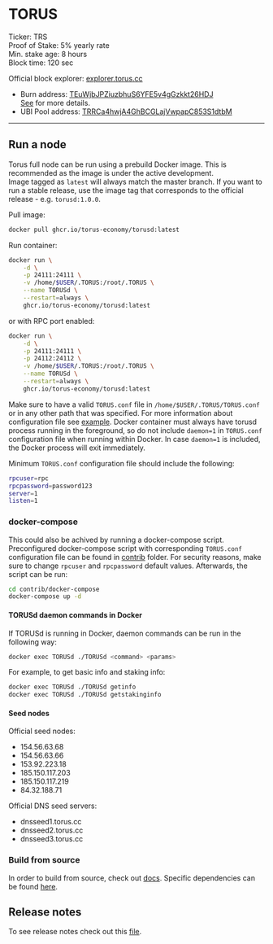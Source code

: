 # TORUS

Ticker: TRS \
Proof of Stake: 5% yearly rate \
Min. stake age: 8 hours \
Block time: 120 sec

Official block explorer: [explorer.torus.cc](https://explorer.torus.cc/)

- Burn address: [TEuWjbJPZiuzbhuS6YFE5v4gGzkkt26HDJ](https://explorer.torus.cc/address/TEuWjbJPZiuzbhuS6YFE5v4gGzkkt26HDJ) \
  [See](contrib/burn-address.py) for more details.
- UBI Pool address: [TRRCa4hwjA4GhBCGLajVwpapC853S1dtbM](https://explorer.torus.cc/address/TRRCa4hwjA4GhBCGLajVwpapC853S1dtbM)

---

## Run a node

Torus full node can be run using a prebuild Docker image. This is recommended as the image is under the active development. \
Image tagged as `latest` will always match the master branch.
If you want to run a stable release, use the image tag that corresponds to the official release - e.g. `torusd:1.0.0`.

Pull image:

```bash
docker pull ghcr.io/torus-economy/torusd:latest
```

Run container:

```bash
docker run \
    -d \
    -p 24111:24111 \
    -v /home/$USER/.TORUS:/root/.TORUS \
    --name TORUSd \
    --restart=always \
    ghcr.io/torus-economy/torusd:latest
```

or with RPC port enabled:

```bash
docker run \
    -d \
    -p 24111:24111 \
    -p 24112:24112 \
    -v /home/$USER/.TORUS:/root/.TORUS \
    --name TORUSd \
    --restart=always \
    ghcr.io/torus-economy/torusd:latest
```

Make sure to have a valid `TORUS.conf` file in `/home/$USER/.TORUS/TORUS.conf` or in any other path that was specified.
For more information about configuration file see [example](TORUS.conf).
Docker container must always have torusd process running in the foreground, so do not include `daemon=1` in `TORUS.conf` configuration file when running within Docker.
In case `daemon=1` is included, the Docker process will exit immediately.

Minimum `TORUS.conf` configuration file should include the following:

```bash
rpcuser=rpc
rpcpassword=password123
server=1
listen=1
```

### docker-compose

This could also be achived by running a docker-compose script.
Preconfigured docker-compose script with corresponding `TORUS.conf` configuration file can be found in [contrib](contrib/docker-compose) folder.
For security reasons, make sure to change `rpcuser` and `rpcpassword` default values.
Afterwards, the script can be run:

```bash
cd contrib/docker-compose
docker-compose up -d
```

#### TORUSd daemon commands in Docker

If TORUSd is running in Docker, daemon commands can be run in the following way:

```bash
docker exec TORUSd ./TORUSd <command> <params>
```

For example, to get basic info and staking info:

```bash
docker exec TORUSd ./TORUSd getinfo
docker exec TORUSd ./TORUSd getstakinginfo
```

#### Seed nodes

Official seed nodes:

- 154.56.63.68
- 154.56.63.66
- 153.92.223.18
- 185.150.117.203
- 185.150.117.219
- 84.32.188.71

Official DNS seed servers:

- dnsseed1.torus.cc
- dnsseed2.torus.cc
- dnsseed3.torus.cc

### Build from source

In order to build from source, check out [docs](doc). Specific dependencies can be found [here](doc/dependencies.md).

## Release notes

To see release notes check out this [file](doc/release-notes.md).
